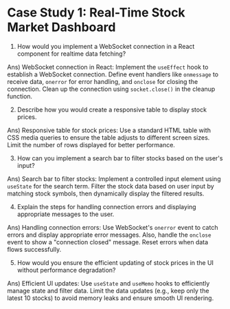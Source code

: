 # Case Study 1: Real-Time Stock Market Dashboard

1) How would you implement a WebSocket connection in a React component for realtime data fetching?
   
Ans) WebSocket connection in React: Implement the `useEffect` hook to establish a WebSocket connection. Define event handlers like `onmessage` to receive data, `onerror` for error handling, and `onclose` for closing the connection. Clean up the connection using `socket.close()` in the cleanup function.

2) Describe how you would create a responsive table to display stock prices.
   
Ans) Responsive table for stock prices: Use a standard HTML table with CSS media queries to ensure the table adjusts to different screen sizes. Limit the number of rows displayed for better performance.

3) How can you implement a search bar to filter stocks based on the user's input?
   
Ans) Search bar to filter stocks: Implement a controlled input element using `useState` for the search term. Filter the stock data based on user input by matching stock symbols, then dynamically display the filtered results.

4) Explain the steps for handling connection errors and displaying appropriate messages to the user.

Ans) Handling connection errors: Use WebSocket's `onerror` event to catch errors and display appropriate error messages. Also, handle the `onclose` event to show a "connection closed" message. Reset errors when data flows successfully.

5) How would you ensure the efficient updating of stock prices in the UI without performance degradation?
    
Ans) Efficient UI updates: Use `useState` and `useMemo` hooks to efficiently manage state and filter data. Limit the data updates (e.g., keep only the latest 10 stocks) to avoid memory leaks and ensure smooth UI rendering.
